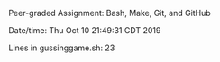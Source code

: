 Peer-graded Assignment: Bash, Make, Git, and GitHub

Date/time:
Thu Oct 10 21:49:31 CDT 2019

Lines in gussinggame.sh:
23

